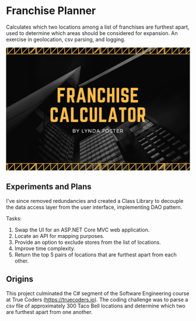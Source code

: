 # Franchise Planner

Calculates which two locations among a list of franchises are furthest apart, used to determine which areas should be considered for expansion. An exercise in geolocation, csv parsing, and logging. 

![My App](./app.png)

## Experiments and Plans

I've since removed redundancies and created a Class Library to decouple the data access layer from the user interface, implementing DAO pattern. 

Tasks:

1. Swap the UI for an ASP.NET Core MVC web application. 
2. Locate an API for mapping purposes. 
3. Provide an option to exclude stores from the list of locations. 
4. Improve time complexity. 
5. Return the top 5 pairs of locations that are furthest apart from each other. 

## Origins

This project culminated the C# segment of the Software Engineering course at True Coders (https://truecoders.io). The coding challenge was to parse a csv file of approximately 300 Taco Bell locations and determine which two are furthest apart from one another. 
